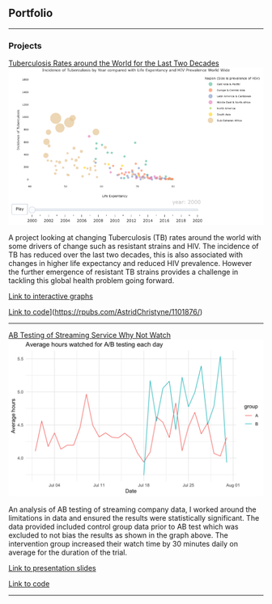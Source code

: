 ## Portfolio

---

### Projects

[Tuberculosis Rates around the World for the Last Two Decades](https://rpubs.com/AstridChristyne/1101876)
<img src="Projects/TBHIVrate/TBHIVLE.png?raw=true"/>

A project looking at changing Tuberculosis (TB) rates around the world with some drivers of change such as 
resistant strains and HIV. The incidence of TB has reduced over the last two decades, this
is also associated with changes in higher life expectancy and reduced HIV prevalence. However the further
emergence of resistant TB strains provides a challenge in tackling this global health problem going forward. 


[Link to interactive graphs](https://rpubs.com/AstridChristyne/1071153)


[Link to code](https://img.shields.io/badge/Rpubs-View_on_Rpubs-blue?logo=R&labelColor=grey)](https://rpubs.com/AstridChristyne/1101876/)



---


[AB Testing of Streaming Service Why Not Watch](Projects/Streaming_ABtest/ABtestingR.pdf)
<img src="Projects/Streaming_ABtest/ABhrsWatched.png?raw=true"/> 

An analysis of AB testing of streaming company data, I worked around the limitations in data
and ensured the results were statistically significant. The data provided included control group data prior 
to AB test which was excluded to not bias the results as shown in the graph above. The intervention group 
increased their watch time by 30 minutes daily on average for the duration of the trial. 


[Link to presentation slides](Projects/Streaming_ABtest/ABtestingR.pdf)


[Link to code](https://github.com/Astrid-dG/astrid-dg.github.io/tree/master/Projects/Streaming_ABtest)




---
